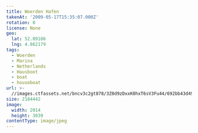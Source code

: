 ```yaml
---
title: Woerden Hafen
takenAt: '2009-05-17T15:35:07.000Z'
rotation: 0
license: None
geo:
  lat: 52.09186
  lng: 4.862179
tags:
  - Woerden
  - Marina
  - Netherlands
  - Hausboot
  - boat
  - houseboat
url: >-
  //images.ctfassets.net/bncv3c2gt878/3Z0d9zDxxK0hxT6sV3Fu44/692bb43d492c3c07036cc097ea586d21/woerden-hafen_4356035171_o
size: 2184442
image:
  width: 2014
  height: 3039
contentType: image/jpeg
---
```



